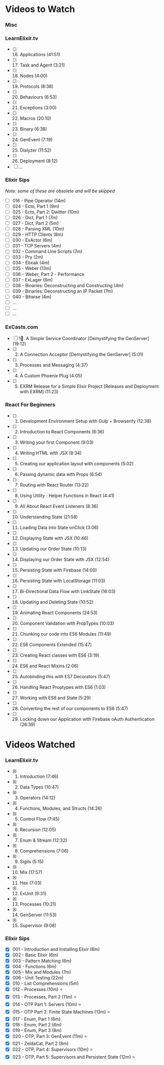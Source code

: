 # Videos to Watch

### Misc

### LearnElixir.tv
- [ ] 16. Applications (41:51)
- [ ] 17. Task and Agent (3:21)
- [ ] 18. Nodes (4:00)
- [ ] 19. Protocols (8:38)
- [ ] 20. Behaviours (6:53)
- [ ] 21. Exceptions (3:00)
- [ ] 22. Macros (20:10)
- [ ] 23. Binary (6:38)
- [ ] 24. GenEvent (7:19)
- [ ] 25. Dialyzer (11:52)
- [ ] 26. Deployment (8:12)
- [ ] ...

### Elixir Sips
_Note: some of these are obsolete and will be skipped_
- [ ] 016 - Pipe Operator (14m)
- [ ] 024 - Ecto, Part 1 (9m)
- [ ] 025 - Ecto, Part 2: Dwitter (10m)
- [ ] 026 - Dict, Part 1 (7m)
- [ ] 027 - Dict, Part 2 (5m)
- [ ] 028 - Parsing XML (10m)
- [ ] 029 - HTTP Clients (8m)
- [ ] 030 - ExActor (6m)
- [ ] 031 - TCP Servers (4m)
- [ ] 032 - Command Line Scripts (7m)
- [ ] 033 - Pry (2m)
- [ ] 034 - Elixiak (4m)
- [ ] 035 - Weber (13m)
- [ ] 036 - Weber, Part 2 - Performance
- [ ] 037 - ExLager (6m)
- [ ] 038 - Binaries: Deconstructing and Constructing (4m)
- [ ] 039 - Binaries: Deconstructing an IP Packet (7m)
- [ ] 040 - Bitwise (4m)
- [ ] ...
- [ ] ...
- [ ] ...

### ExCasts.com
- [ ] 1. A Simple Service Coordinator [Demystifying the GenServer] (19:12)
- [ ] 2. A Connection Acceptor [Demystifying the GenServer] (5:01)
- [ ] 3. Processes and Messaging (4:37)
- [ ] 4. A Custom Phoenix Plug (4:05)
- [ ] 5. EXRM Release for a Simple Elixir Project [Releases and Deployment with EXRM] (11:23)

### React For Beginners
- [ ] 1. Development Environment Setup with Gulp + Browserify (12:38)
- [ ] 2. Introduction to React Components (6:36)
- [ ] 3. Writing your first Component (9:03)
- [ ] 4. Writing HTML with JSX (8:34)
- [ ] 5. Creating our application layout with components (5:02)
- [ ] 6. Passing dynamic data with Props (6:54)
- [ ] 7. Routing with React Router (13:22)
- [ ] 8. Using Utility : Helper Functions in React (4:41)
- [ ] 9. All About React Event Listeners (8:36)
- [ ] 10. Understanding State (21:58)
- [ ] 11. Loading Data into State onClick (3:06)
- [ ] 12. Displaying State with JSX (10:46)
- [ ] 13. Updating our Order State (10:13)
- [ ] 14. Displaying our Order State with JSX (12:54)
- [ ] 15. Persisting State with Firebase (14:00)
- [ ] 16. Persisting State with LocalStorage (11:03)
- [ ] 17. Bi-Directional Data Flow with LinkState (16:03)
- [ ] 18. Updating and Deleting State (10:52)
- [ ] 19. Animating React Components (24:53)
- [ ] 20. Component Validation with PropTypes (10:03)
- [ ] 21. Chunking our code into ES6 Modules (11:49)
- [ ] 22. ES6 Components Extended (15:47)
- [ ] 23. Creating React classes with ES6 (3:19)
- [ ] 24. ES6 and React Mixins (2:06)
- [ ] 25. Autobinding this with ES7 Decorators (5:47)
- [ ] 26. Handling React Proptypes with ES6 (1:03)
- [ ] 27. Working with ES6 and State (5:29)
- [ ] 28. Converting the rest of our components to ES6 (5:47)
- [ ] 29. Locking down our Application with Firebase oAuth Authentication (26:39)

# Videos Watched

### LearnElixir.tv
- [x] 1. Introduction (7:46)
- [x] 2. Data Types (10:47)
- [x] 3. Operators (14:12)
- [x] 4. Functions, Modules, and Structs (14:26)
- [x] 5. Control Flow (7:45)
- [x] 6. Recursion (12:05)
- [x] 7. Enum & Stream (12:32)
- [x] 8. Comprehensions (7:06)
- [x] 9. Sigils (5:15)
- [x] 10. Mix (17:57)
- [x] 11. Hex (7:03)
- [x] 12. ExUnit (9:31)
- [x] 13. Processes (10:21)
- [x] 14. GenServer (11:53)
- [x] 15. Supervisor (9:08)

### Elixir Sips
- [x] 001 - Introduction and Installing Elixir (6m)
- [x] 002 - Basic Elixir (6m)
- [x] 003 - Pattern Matching (6m)
- [x] 004 - Functions (6m)
- [x] 005 - Mix and Modules (7m)
- [x] 006 - Unit Testing (22m)
- [x] 010 - List Comprehensions (5m)
- [x] 012 - Processes (10m) :star:
- [x] 013 - Processes, Part 2 (11m) :star:
- [x] 014 - OTP Part 1: Servers (10m) :star:
- [x] 015 - OTP Part 2: Finite State Machines (13m) :star:
- [x] 017 - Enum, Part 1 (6m)
- [x] 018 - Enum, Part 2 (6m)
- [x] 019 - Enum, Part 3 (8m)
- [x] 020 - OTP, Part 3: GenEvent (11m) :star:
- [x] 021 - ZeldaCat, Part 2 (8m)
- [x] 022 - OTP, Part 4: Supervisors (10m) :star:
- [x] 023 - OTP, Part 5: Supervisors and Persistent State (12m) :star:
